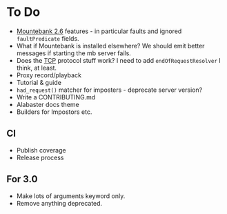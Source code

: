 # To Do

* [Mountebank 2.6](https://www.mbtest.org/releases/v2.6.0) features - in particular faults and ignored `faultPredicate` fields.
* What if Mountebank is installed elsewhere? We should emit better messages if starting the mb server fails.
* Does the [TCP](http://www.mbtest.org/docs/protocols/tcp) protocol stuff work? I need to add `endOfRequestResolver` I think, at least.
* Proxy record/playback
* Tutorial & guide
* `had_request()` matcher for imposters - deprecate server version?
* Write a CONTRIBUTING.md
* Alabaster docs theme
* Builders for Impostors etc.

## CI
* Publish coverage
* Release process

## For 3.0

* Make lots of arguments keyword only.
* Remove anything deprecated.
